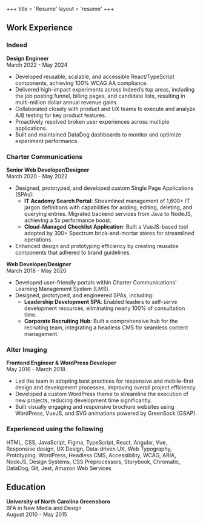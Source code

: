 +++
title = 'Resume'
layout = 'resume'
+++

## Work Experience

### Indeed

**Design Engineer**  
March 2022 - May 2024

- Developed reusable, scalable, and accessible React/TypeScript components, achieving 100% WCAG AA compliance.
- Delivered high-impact experiments across Indeed’s top areas, including the job posting funnel, billing pages, and candidate lists, resulting in multi-million dollar annual revenue gains.
- Collaborated closely with product and UX teams to execute and analyze A/B testing for key product features.
- Proactively resolved broken user experiences across multiple applications.
- Built and maintained DataDog dashboards to monitor and optimize experiment performance.

### Charter Communications

**Senior Web Developer/Designer**  
March 2020 - May 2022

- Designed, prototyped, and developed custom Single Page Applications (SPAs):
  - **IT Academy Search Portal**: Streamlined management of 1,600+ IT jargon definitions with capabilities for adding, editing, deleting, and querying entries. Migrated backend services from Java to NodeJS, achieving a 5x performance boost.
  - **Cloud-Managed Checklist Application**: Built a VueJS-based tool adopted by 300+ Spectrum brick-and-mortar stores for streamlined operations.
- Enhanced design and prototyping efficiency by creating reusable components that adhered to brand guidelines.

**Web Developer/Designer**  
March 2018 - May 2020

- Developed user-friendly portals within Charter Communications' Learning Management System (LMS).
- Designed, prototyped, and engineered SPAs, including:
  - **Leadership Development SPA**: Enabled leaders to self-serve development resources, eliminating nearly 100% of consultation time.
  - **Corporate Recruiting Hub**: Built a comprehensive hub for the recruiting team, integrating a headless CMS for seamless content management.

### Alter Imaging

**Frontend Engineer & WordPress Developer**  
May 2016 - March 2018

- Led the team in adopting best practices for responsive and mobile-first design and development processes, improving overall project efficiency.
- Developed a custom WordPress theme to streamline the execution of new projects, reducing development time significantly.
- Built visually engaging and responsive brochure websites using WordPress, VueJS, and SVG animations powered by GreenSock (GSAP).

### Experienced using the following

HTML, CSS, JavaScript, Figma, TypeScript, React, Angular, Vue, Responsive design, UX Design, Data-driven UX, Web Typography, Prototyping, WordPress, Headless CMS, Accessibility, WCAG, ARIA, NodeJS, Design Systems, CSS Preprocessors, Storybook, Chromatic, DataDog, Git, Jest, Amazon Web Services

## Education

**University of North Carolina Greensboro**<br>
BFA in New Media and Design<br>
August 2010 - May 2015
